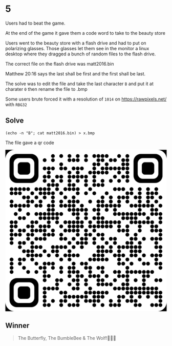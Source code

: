 # 5

Users had to beat the game. 

At the end of the game it gave them a code word to take to the beauty store



Users went to the beauty store with a flash drive and had to put on polarizing glasses. Those glasses let them see in the monitor a linux desktop where they dragged a bunch of random files to the flash drive. 

The correct file on the flash drive was matt2016.bin

Matthew 20:16 says the last shall be first and the first shall be last.

The solve was to edit the file and take the last character `B` and put it at charater `0` then rename the file to .bmp

Some users brute forced it with a resolution of `1014` on https://rawpixels.net/ with `RBG32`



## Solve

```
(echo -n "B"; cat matt2016.bin) > x.bmp
```

The file gave a qr code

![](matt2016.bmp)


## Winner

> The Butterfly, The BumbleBee & The Wolf!🦋🐝🐺